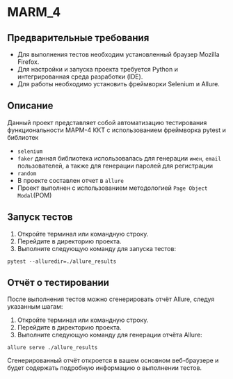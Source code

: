 # MARM_4

## Предварительные требования
- Для выполнения тестов необходим установленный браузер Mozilla Firefox.
- Для настройки и запуска проекта требуется Python и интегрированная среда разработки (IDE).
- Для работы необходимо установить фреймворки Selenium и Allure.



## Описание

Данный проект представляет собой автоматизацию тестирования функциональности МАРМ-4 ККТ с использованием фреймворка pytest и библиотек
- `selenium`
- `faker` данная библиотека использовалась для генерации `имен`, `email` пользователей, а также для генерации паролей для регистрации
- `random` 
- В проекте составлен отчет в `allure` 
- Проект выполнен с использованием методологией `Page Object Modal`(POM)


## Запуск тестов

1. Откройте терминал или командную строку.
2. Перейдите в директорию проекта.
3. Выполните следующую команду для запуска тестов:

`pytest --alluredir=./allure_results`

## Отчёт о тестировании

После выполнения тестов можно сгенерировать отчёт Allure, следуя указанным шагам:
1. Откройте терминал или командную строку.
2. Перейдите в директорию проекта.
3. Выполните следующую команду для генерации отчёта Allure:

`allure serve ./allure_results`

Сгенерированный отчёт откроется в вашем основном веб-браузере и будет содержать подробную информацию о выполнении тестов.

